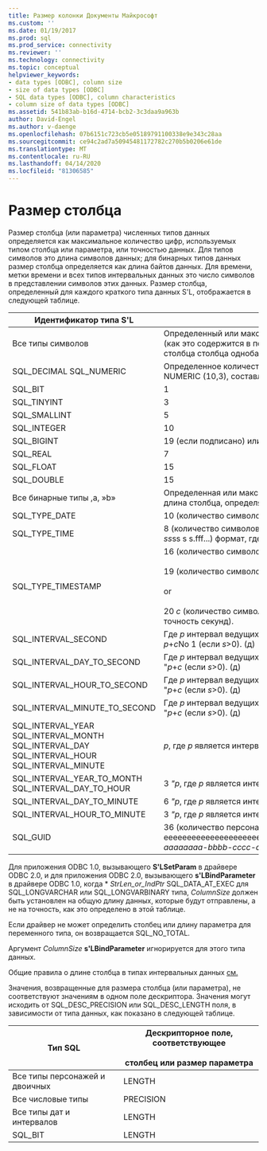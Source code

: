 ```yaml
---
title: Размер колонки Документы Майкрософт
ms.custom: ''
ms.date: 01/19/2017
ms.prod: sql
ms.prod_service: connectivity
ms.reviewer: ''
ms.technology: connectivity
ms.topic: conceptual
helpviewer_keywords:
- data types [ODBC], column size
- size of data types [ODBC]
- SQL data types [ODBC], column characteristics
- column size of data types [ODBC]
ms.assetid: 541b83ab-b16d-4714-bcb2-3c3daa9a963b
author: David-Engel
ms.author: v-daenge
ms.openlocfilehash: 07b6151c723cb5e05189791100338e9e343c28aa
ms.sourcegitcommit: ce94c2ad7a50945481172782c270b5b0206e61de
ms.translationtype: MT
ms.contentlocale: ru-RU
ms.lasthandoff: 04/14/2020
ms.locfileid: "81306585"
---
```

# <a name="column-size"></a>Размер столбца
Размер столбца (или параметра) численных типов данных определяется как максимальное количество цифр, используемых типом столбца или параметра, или точностью данных. Для типов символов это длина символов данных; для бинарных типов данных размер столбца определяется как длина байтов данных. Для времени, метки времени и всех типов интервальных данных это число символов в представлении символов этих данных. Размер столбца, определенный для каждого краткого типа данных S'L, отображается в следующей таблице.  
  
|Идентификатор типа S'L|Размер столбца|  
|-------------------------|-----------------|  
|Все типы символов|Определенный или максимальный размер столбца в символах столбца или параметра (как это содержится в поле SQL_DESC_LENGTH дескриптора). Например, размер столбца столбца однобайного символа, определяемого как CHAR (10), составляет 10.|  
|SQL_DECIMAL SQL_NUMERIC|Определенное количество цифр. Например, точность столбца, определяемого как NUMERIC (10,3), составляет 10.|  
|SQL_BIT|1|  
|SQL_TINYINT|3|  
|SQL_SMALLINT|5|  
|SQL_INTEGER|10|  
|SQL_BIGINT|19 (если подписано) или 20 (если не подписано)|  
|SQL_REAL|7|  
|SQL_FLOAT|15|  
|SQL_DOUBLE|15|  
|Все бинарные типы ,a, »b»|Определенная или максимальная длина в байтах столбца или параметра. Например, длина столбца, определяемого как BINARY (10), составляет 10.|  
|SQL_TYPE_DATE|10 (количество символов в формате *yyyy-mm-dd).*|  
|SQL_TYPE_TIME|8 (количество символов в формате *hh-mm-ss),* или 9 *с* (количество символов в *hh:mm: ss*ss s s.fff...) формат, где *s* является точность секунд).|  
|SQL_TYPE_TIMESTAMP|16 (количество символов в формате *yyy-mm-dd hh:mm*<br /><br /> 19 (количество символов в *формате yyy-mm-dd* *hh:mm:ss* формат)<br /><br /> or<br /><br /> 20 *с* (количество символов в *yyyy-mm-dd hh:mm: ss*s.fff...) формат, где *s* является точность секунд).|  
|SQL_INTERVAL_SECOND|Где *р* интервал ведущих точность и *s* является точность секунд, *р* (если *с*No 0) или *р*+*с*No 1 (если *s*>0). (д)|  
|SQL_INTERVAL_DAY_TO_SECOND|Где *р* интервал ведущих точность и *s* является точность секунд, 9 *"р* (если *с*0) или 10 "*р*+*с* (если *s*>0). (д)|  
|SQL_INTERVAL_HOUR_TO_SECOND|Где *р* интервал ведущих точность и *s* является точность секунд, 6 *"р* (если *с*0) или 7 "*р*+*с* (если *s*>0). (д)|  
|SQL_INTERVAL_MINUTE_TO_SECOND|Где *р* интервал ведущих точность и *s* является точность секунд, 3 *"р* (если *с*0) или 4 "*р*+*с* (если *s*>0). (д)|  
|SQL_INTERVAL_YEAR SQL_INTERVAL_MONTH SQL_INTERVAL_DAY SQL_INTERVAL_HOUR SQL_INTERVAL_MINUTE|*р*, где *р* является интервал ведущих точность. (д)|  
|SQL_INTERVAL_YEAR_TO_MONTH SQL_INTERVAL_DAY_TO_HOUR|3 *"p*, где *р* является интервал ведущих точность. (д)|  
|SQL_INTERVAL_DAY_TO_MINUTE|6 *"p*, где *р* является интервал ведущих точность. (д)|  
|SQL_INTERVAL_HOUR_TO_MINUTE|3 *"p*, где *р* является интервал ведущих точность. (д)|  
|SQL_GUID|36 (количество персонажей в формате aaaaaaaaa-bbbb-cccc-dddd-eeeeeeeeeeeeeeeeeeeeeeeeeeeeeeeeeeeeeeeeeeeeeeeeeeeeeeeeeeeeeeeeeeeeeeeeee) *aaaaaaaa-bbbb-cccc-dddd-eeeeeeeeeeee*|  
  
 Для приложения ODBC 1.0, вызывающего **S'LSetParam** в драйвере ODBC 2.0, и для приложения ODBC 2.0, вызывающего **s'LBindParameter** в драйвере ODBC 1.0, когда \* *StrLen_or_IndPtr* SQL_DATA_AT_EXEC для SQL_LONGVARCHAR или SQL_LONGVARBINARY типа, *ColumnSize* должен быть установлен на общую длину данных, которые будут отправлены, а не на точность, как это определено в этой таблице.  
  
 Если драйвер не может определить столбец или длину параметра для переменного типа, он возвращается SQL_NO_TOTAL.  
  
 Аргумент *ColumnSize* **s'LBindParameter** игнорируется для этого типа данных.  
  
 Общие правила о длине столбца в типах интервальных данных [см.](../../../odbc/reference/appendixes/interval-data-type-length.md)  
  
 Значения, возвращенные для размера столбца (или параметра), не соответствуют значениям в одном поле дескриптора. Значения могут исходить от SQL_DESC_PRECISION или SQL_DESC_LENGTH поля, в зависимости от типа данных, как показано в следующей таблице.  
  
|Тип SQL|Дескрипторное поле, соответствующее<br /><br /> столбец или размер параметра|  
|--------------|--------------------------------------------------------------------|  
|Все типы персонажей и двоичных|LENGTH|  
|Все числовые типы|PRECISION|  
|Все типы дат и интервалов|LENGTH|  
|SQL_BIT|LENGTH|
